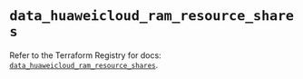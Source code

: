 # `data_huaweicloud_ram_resource_shares`

Refer to the Terraform Registry for docs: [`data_huaweicloud_ram_resource_shares`](https://registry.terraform.io/providers/huaweicloud/huaweicloud/1.71.1/docs/data-sources/ram_resource_shares).
